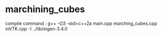 # marchining_cubes
compile command : g++ -O3 -std=c++2a main.cpp marching_cubes.cpp ioVTK.cpp -I ../lib/eigen-3.4.0
